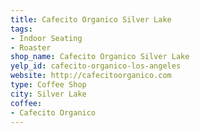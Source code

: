 ```yaml
---
title: Cafecito Organico Silver Lake
tags:
- Indoor Seating
- Roaster
shop_name: Cafecito Organico Silver Lake
yelp_id: cafecito-organico-los-angeles
website: http://cafecitoorganico.com
type: Coffee Shop
city: Silver Lake
coffee:
- Cafecito Organico
---
```

